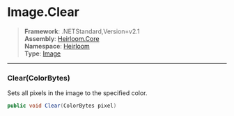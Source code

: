 # Image.Clear

> **Framework**: .NETStandard,Version=v2.1  
> **Assembly**: [Heirloom.Core][0]  
> **Namespace**: [Heirloom][0]  
> **Type**: [Image][1]  

--------------------------------------------------------------------------------

### Clear(ColorBytes)

Sets all pixels in the image to the specified color.

```cs
public void Clear(ColorBytes pixel)
```

[0]: ..\Heirloom.Core.md
[1]: Heirloom.Image.md
